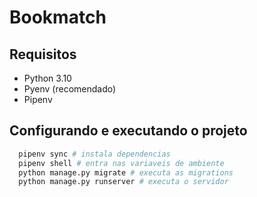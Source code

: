 # Bookmatch

## Requisitos
<ul>
  <li>Python 3.10</li>
  <li>Pyenv (recomendado)</li>
  <li>Pipenv</li>
</ul>


## Configurando e executando o projeto
```bash
  pipenv sync # instala dependencias
  pipenv shell # entra nas variaveis de ambiente
  python manage.py migrate # executa as migrations
  python manage.py runserver # executa o servidor
```